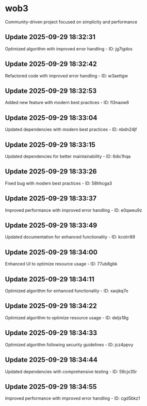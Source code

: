 # wob3
Community-driven project focused on simplicity and performance

## Update 2025-09-29 18:32:31
Optimized algorithm with improved error handling - ID: jg7igdos


## Update 2025-09-29 18:32:42
Refactored code with improved error handling - ID: w3aettgw


## Update 2025-09-29 18:32:53
Added new feature with modern best practices - ID: fl3naow6


## Update 2025-09-29 18:33:04
Updated dependencies with modern best practices - ID: nbdn24jf


## Update 2025-09-29 18:33:15
Updated dependencies for better maintainability - ID: 6dic1hqa


## Update 2025-09-29 18:33:26
Fixed bug with modern best practices - ID: 58hhcga3


## Update 2025-09-29 18:33:37
Improved performance with improved error handling - ID: e0qweu9z


## Update 2025-09-29 18:33:49
Updated documentation for enhanced functionality - ID: kcolrr89


## Update 2025-09-29 18:34:00
Enhanced UI to optimize resource usage - ID: 77ub8gbk


## Update 2025-09-29 18:34:11
Optimized algorithm for enhanced functionality - ID: xaojkq7o


## Update 2025-09-29 18:34:22
Optimized algorithm to optimize resource usage - ID: deljs18g


## Update 2025-09-29 18:34:33
Optimized algorithm following security guidelines - ID: jcz4ppvy


## Update 2025-09-29 18:34:44
Updated dependencies with comprehensive testing - ID: 59cjx35r


## Update 2025-09-29 18:34:55
Improved performance with improved error handling - ID: cgd5bkz1

